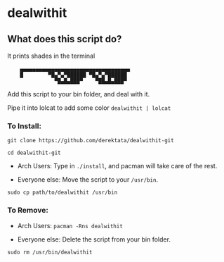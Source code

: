 # dealwithit

## What does this script do?

It prints shades in the terminal

        ▄▄▄▄▄▄▄▄▄▄▄▄▄▄▄▄▄▄▄▄▄▄▄▄▄▄▄▄▄▄▄▄▄▄▄
        █        ▀█▄▀▄▀██████ ▀█▄▀▄▀██████
                   ▀█▄█▄███▀    ▀██▄█▄███▀

Add this script to your bin folder, and deal with it.

Pipe it into lolcat to add some color `dealwithit | lolcat`

### To Install:

`git clone https://github.com/derektata/dealwithit-git`

`cd dealwithit-git`

- Arch Users: Type in `./install`, and pacman will take care of the rest.

- Everyone else: Move the script to your `/usr/bin`.

`sudo cp path/to/dealwithit /usr/bin`

### To Remove:

- Arch Users: `pacman -Rns dealwithit`

- Everyone else: Delete the script from your bin folder.

`sudo rm /usr/bin/dealwithit`

